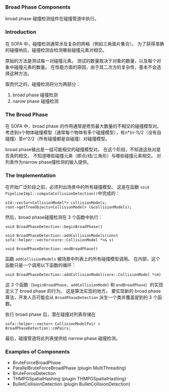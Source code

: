 ### Broad Phase Components ###
broad phase 碰撞检测组件在碰撞管道中执行。

### Introduction ###
在 SOFA 中，碰撞检测通常涉及复杂的网格（例如三角面片集合）。 为了获得准确的碰撞响应，碰撞检测会检测哪些碰撞元素对相交。

原始的方法是测试每一对碰撞元素。 测试的数量取决于对象的数量，以及每个对象中碰撞元素的数量。 在性能方面的原因，由于其二次方的复杂性，基本不会选择这种方法。

取而代之的，碰撞检测将分为两部分：

1. broad phase 碰撞检测
2. narow phase 碰撞检测

### The Broad Phase ###
在 SOFA 中，broad phase 的作用通常是修剪最大数量的不相交的碰撞模型对。 
考虑到n个物体碰撞模型（通常每个物体有多个碰撞模型），有n*(n-1)/2（没有自碰撞）至n^2/2（所有碰撞都是自碰撞）对碰撞模型。

broad phase输出是一组可能相交的碰撞模型对。 在这个阶段，不知道这些对是否真的相交。 不知道哪些碰撞元素（即点/线/三角形）与哪些碰撞元素相交。 对列表作为narrow phase撞检测的输入提供。

### The Implementation ###
在开始广泛阶段之前，必须列出场景中的所有碰撞模型。 这是在函数 ``void PipelineImpl::computeCollisionDetection()``中完成的：
````
std::vector<CollisionModel*> collisionModels;
root->getTreeObjects<CollisionModel> (&collisionModels);
````
然后，broad phase碰撞检测在 3 个函数中执行：
````
void BroadPhaseDetection::beginBroadPhase()
````
````
void BroadPhaseDetection::addCollisionModels(const sofa::helper::vector<core::CollisionModel *>& v)
````
````
void BroadPhaseDetection::endBroadPhase()
````
函数 ``addCollisionModels`` 被场景中列表上的所有碰撞模型调用。 在内部，这个函数只是一个调用以下函数的循环：
````
void BroadPhaseDetection::addCollisionModel(core::CollisionModel *cm)
````
这 3 个函数（```beginBroadPhase```、```addCollisionModel``` 和 ```endBroadPhase```）的实现定义了 broad phase 的行为。 这是算法实现的地方。 要实现新的 broad phase 算法，开发人员可能会从 ```BroadPhaseDetection``` 派生一个类并覆盖提到的 3 个函数。

执行 broad phase 后，潜在碰撞对列表存储在
````
sofa::helper::vector< CollisionModelPair > BroadPhaseDetection::cmPairs;
````
最后，碰撞管道将此列表提供给 narrow phase 碰撞检测。

### Examples of Components ###
 - BruteForceBroadPhase
 - ParallelBruteForceBroadPhase (plugin MultiThreading)
 - BruteForceDetection
 - THMPGSpatialHashing (plugin THMPGSpatialHashing)
 - BulletCollisionDetection (plugin BulletCollisionDetection)
 
